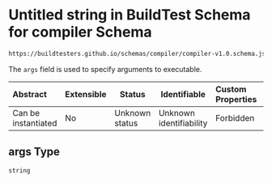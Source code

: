 # Untitled string in BuildTest Schema for compiler Schema

```txt
https://buildtesters.github.io/schemas/compiler/compiler-v1.0.schema.json#/properties/run/properties/args
```

The `args` field is used to specify arguments to executable.


| Abstract            | Extensible | Status         | Identifiable            | Custom Properties | Additional Properties | Access Restrictions | Defined In                                                                                |
| :------------------ | ---------- | -------------- | ----------------------- | :---------------- | --------------------- | ------------------- | ----------------------------------------------------------------------------------------- |
| Can be instantiated | No         | Unknown status | Unknown identifiability | Forbidden         | Allowed               | none                | [compiler-v1.0.schema.json\*](../../out/compiler-v1.0.schema.json "open original schema") |

## args Type

`string`
